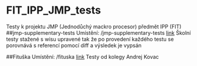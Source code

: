 # FIT_IPP_JMP_tests
Testy k projektu JMP (Jednodůchý mackro procesor)  předmět IPP (FIT)
##jmp-supplementary-tests
Umístění: /jmp-supplementary-tests [link](https://github.com/matlad/FIT_IPP_JMP_tests/tree/master/jmp-supplementary-tests)
Školní testy stažené s wisu upravené tak že po provedení každého testu se porovnává s referencí pomocí diff a výsledek je vypsán

##Fituška
Umístění: /fituska [link](https://github.com/matlad/FIT_IPP_JMP_tests/tree/master/fituska)
Testy od kolegy Andrej Kovac 
